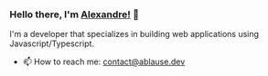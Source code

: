 ### Hello there, I'm [Alexandre!](https://ablause.dev) 👋

I'm a developer that specializes in building web applications using Javascript/Typescript.

- 📫 How to reach me: contact@ablause.dev